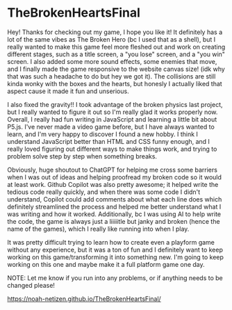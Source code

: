 # TheBrokenHeartsFinal
Hey! Thanks for checking out my game, I hope you like it! It definitely has a lot of the same vibes as The Broken Hero (bc I used that as a shell), but I really wanted to make this game feel more fleshed out and work on creating different stages, such as a title screen, a "you lose" screen, and a "you win" screen. I also added some more sound effects, some enemies that move, and I finally made the game responsive to the website canvas size! (idk why that was such a headache to do but hey we got it). The collisions are still kinda wonky with the boxes and the hearts, but honesly I actually liked that aspect cause it made it fun and unserious.

I also fixed the gravity!! I took advantage of the broken physics last project, but I really wanted to figure it out so I'm really glad it works properly now. Overall, I really had fun writing in JavaScript and learning a little bit about P5.js. I've never made a video game before, but I have always wanted to learn, and I'm very happy to discover I found a new hobby. I think I understand JavaScript better than HTML and CSS funny enough, and I really loved figuring out different ways to make things work, and trying to problem solve step by step when something breaks.

Obviously, huge shoutout to ChatGPT for helping me cross some barriers when I was out of ideas and helping proofread my broken code so it would at least work. Github Copilot was also pretty awesome; it helped write the tedious code really quickly, and when there was some code I didn't understand, Copilot could add comments about what each line does which definitely streamlined the process and helped me better understand what I was writing and how it worked. Additionally, bc I was using AI to help write the code, the game is always just a liiiiitle but janky and broken (hence the name of the games), which I really like running into when I play.

It was pretty difficult trying to learn how to create even a playform game without any experience, but it was a ton of fun and I definitely want to keep working on this game/transforming it into something new. I'm going to keep working on this one and maybe make it a full platform game one day.

NOTE: Let me know if you run into any problems, or if anything needs to be changed please!

https://noah-netizen.github.io/TheBrokenHeartsFinal/
